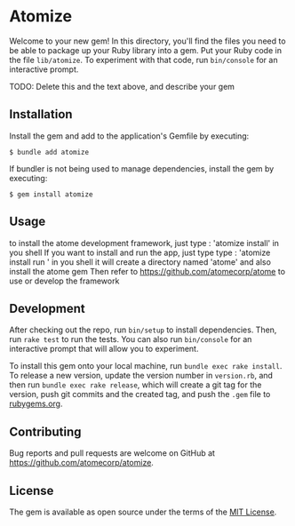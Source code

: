 # Atomize

Welcome to your new gem! In this directory, you'll find the files you need to be able to package up your Ruby library into a gem. Put your Ruby code in the file `lib/atomize`. To experiment with that code, run `bin/console` for an interactive prompt.

TODO: Delete this and the text above, and describe your gem

## Installation

Install the gem and add to the application's Gemfile by executing:

    $ bundle add atomize

If bundler is not being used to manage dependencies, install the gem by executing:

    $ gem install atomize

## Usage

to install the atome development framework, just  type : 'atomize install' in you shell
If you want to install and run the app, just type type : 'atomize install run ' in you shell
it will create a directory named 'atome' and also install the atome gem 
Then refer to https://github.com/atomecorp/atome to use or develop the framework 

## Development

After checking out the repo, run `bin/setup` to install dependencies. Then, run `rake test` to run the tests. You can also run `bin/console` for an interactive prompt that will allow you to experiment.

To install this gem onto your local machine, run `bundle exec rake install`. To release a new version, update the version number in `version.rb`, and then run `bundle exec rake release`, which will create a git tag for the version, push git commits and the created tag, and push the `.gem` file to [rubygems.org](https://rubygems.org).

## Contributing

Bug reports and pull requests are welcome on GitHub at https://github.com/atomecorp/atomize.

## License

The gem is available as open source under the terms of the [MIT License](https://opensource.org/licenses/MIT).
